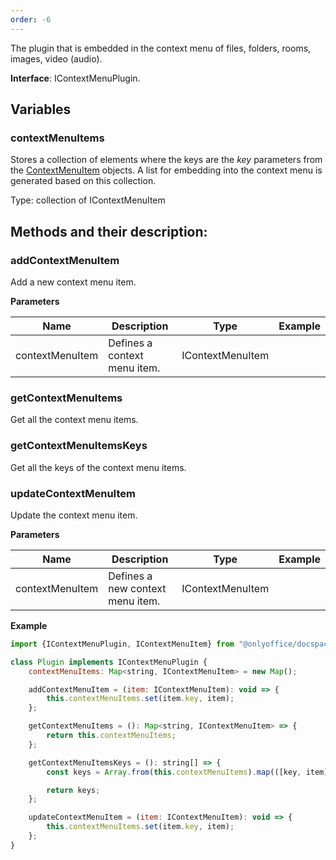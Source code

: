 ```yaml
---
order: -6
---
```



The plugin that is embedded in the context menu of files, folders, rooms, images, video (audio).

**Interface**: IContextMenuPlugin.

## Variables

### contextMenuItems

Stores a collection of elements where the keys are the *key* parameters from the [ContextMenuItem](../../Plugin%20Items/ContextMenuItem/index.md) objects. A list for embedding into the context menu is generated based on this collection.

Type: collection of IContextMenuItem


## Methods and their description:

### addContextMenuItem

Add a new context menu item.

  **Parameters**

  | Name            | Description                  | Type             | Example |
  | --------------- | ---------------------------- | ---------------- | ------- |
  | contextMenuItem | Defines a context menu item. | IContextMenuItem |         |


### getContextMenuItems

Get all the context menu items.


### getContextMenuItemsKeys

Get all the keys of the context menu items.


### updateContextMenuItem

Update the context menu item.

  **Parameters**

  | Name            | Description                      | Type             | Example |
  | --------------- | -------------------------------- | ---------------- | ------- |
  | contextMenuItem | Defines a new context menu item. | IContextMenuItem |         |

**Example**

``` javascript
import {IContextMenuPlugin, IContextMenuItem} from "@onlyoffice/docspace-plugin-sdk";

class Plugin implements IContextMenuPlugin {
    contextMenuItems: Map<string, IContextMenuItem> = new Map();

    addContextMenuItem = (item: IContextMenuItem): void => {
        this.contextMenuItems.set(item.key, item);
    };

    getContextMenuItems = (): Map<string, IContextMenuItem> => {
        return this.contextMenuItems;
    };

    getContextMenuItemsKeys = (): string[] => {
        const keys = Array.from(this.contextMenuItems).map(([key, item]) => key);

        return keys;
    };

    updateContextMenuItem = (item: IContextMenuItem): void => {
        this.contextMenuItems.set(item.key, item);
    };
}
```
